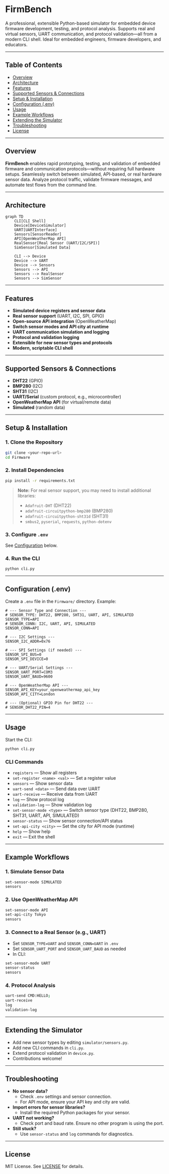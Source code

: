# FirmBench

A professional, extensible Python-based simulator for embedded device firmware development, testing, and protocol analysis. Supports real and virtual sensors, UART communication, and protocol validation—all from a modern CLI shell. Ideal for embedded engineers, firmware developers, and educators.

---

## Table of Contents
- [Overview](#overview)
- [Architecture](#architecture)
- [Features](#features)
- [Supported Sensors & Connections](#supported-sensors--connections)
- [Setup & Installation](#setup--installation)
- [Configuration (.env)](#configuration-env)
- [Usage](#usage)
- [Example Workflows](#example-workflows)
- [Extending the Simulator](#extending-the-simulator)
- [Troubleshooting](#troubleshooting)
- [License](#license)

---

## Overview

**FirmBench** enables rapid prototyping, testing, and validation of embedded firmware and communication protocols—without requiring full hardware setups. Seamlessly switch between simulated, API-based, or real hardware sensor data. Analyze protocol traffic, validate firmware messages, and automate test flows from the command line.

---

## Architecture

```mermaid
graph TD
    CLI[CLI Shell]
    Device[DeviceSimulator]
    UART[UARTInterface]
    Sensors[SensorReader]
    API[OpenWeatherMap API]
    RealSensor[Real Sensor (UART/I2C/SPI)]
    SimSensor[Simulated Data]

    CLI --> Device
    Device --> UART
    Device --> Sensors
    Sensors --> API
    Sensors --> RealSensor
    Sensors --> SimSensor
```

---

## Features
- **Simulated device registers and sensor data**
- **Real sensor support** (UART, I2C, SPI, GPIO)
- **Open-source API integration** (OpenWeatherMap)
- **Switch sensor modes and API city at runtime**
- **UART communication simulation and logging**
- **Protocol and validation logging**
- **Extensible for new sensor types and protocols**
- **Modern, scriptable CLI shell**

---

## Supported Sensors & Connections
- **DHT22** (GPIO)
- **BMP280** (I2C)
- **SHT31** (I2C)
- **UART/Serial** (custom protocol, e.g., microcontroller)
- **OpenWeatherMap API** (for virtual/remote data)
- **Simulated** (random data)

---

## Setup & Installation

### 1. Clone the Repository
```sh
git clone <your-repo-url>
cd Firmware
```

### 2. Install Dependencies
```sh
pip install -r requirements.txt
```

> **Note:** For real sensor support, you may need to install additional libraries:
> - `Adafruit-DHT` (DHT22)
> - `adafruit-circuitpython-bmp280` (BMP280)
> - `adafruit-circuitpython-sht31d` (SHT31)
> - `smbus2`, `pyserial`, `requests`, `python-dotenv`

### 3. Configure `.env`
See [Configuration](#configuration-env) below.

### 4. Run the CLI
```sh
python cli.py
```

---

## Configuration (.env)

Create a `.env` file in the `Firmware/` directory. Example:

```env
# --- Sensor Type and Connection ---
# SENSOR_TYPE: DHT22, BMP280, SHT31, UART, API, SIMULATED
SENSOR_TYPE=API
# SENSOR_CONN: I2C, UART, API, SIMULATED
SENSOR_CONN=API

# --- I2C Settings ---
SENSOR_I2C_ADDR=0x76

# --- SPI Settings (if needed) ---
SENSOR_SPI_BUS=0
SENSOR_SPI_DEVICE=0

# --- UART/Serial Settings ---
SENSOR_UART_PORT=COM3
SENSOR_UART_BAUD=9600

# --- OpenWeatherMap API ---
SENSOR_API_KEY=your_openweathermap_api_key
SENSOR_API_CITY=London

# --- (Optional) GPIO Pin for DHT22 ---
# SENSOR_DHT22_PIN=4
```

---

## Usage

Start the CLI:
```sh
python cli.py
```

### CLI Commands
- `registers` — Show all registers
- `set-register <name> <val>` — Set a register value
- `sensors` — Show sensor data
- `uart-send <data>` — Send data over UART
- `uart-receive` — Receive data from UART
- `log` — Show protocol log
- `validation-log` — Show validation log
- `set-sensor-mode <type>` — Switch sensor type (DHT22, BMP280, SHT31, UART, API, SIMULATED)
- `sensor-status` — Show sensor connection/API status
- `set-api-city <city>` — Set the city for API mode (runtime)
- `help` — Show help
- `exit` — Exit the shell

---

## Example Workflows

### 1. Simulate Sensor Data
```sh
set-sensor-mode SIMULATED
sensors
```

### 2. Use OpenWeatherMap API
```sh
set-sensor-mode API
set-api-city Tokyo
sensors
```

### 3. Connect to a Real Sensor (e.g., UART)
- Set `SENSOR_TYPE=UART` and `SENSOR_CONN=UART` in `.env`
- Set `SENSOR_UART_PORT` and `SENSOR_UART_BAUD` as needed
- In CLI:
```sh
set-sensor-mode UART
sensor-status
sensors
```

### 4. Protocol Analysis
```sh
uart-send CMD:HELLO;
uart-receive
log
validation-log
```

---

## Extending the Simulator
- Add new sensor types by editing `simulator/sensors.py`.
- Add new CLI commands in `cli.py`.
- Extend protocol validation in `device.py`.
- Contributions welcome!

---

## Troubleshooting
- **No sensor data?**
  - Check `.env` settings and sensor connection.
  - For API mode, ensure your API key and city are valid.
- **Import errors for sensor libraries?**
  - Install the required Python packages for your sensor.
- **UART not working?**
  - Check port and baud rate. Ensure no other program is using the port.
- **Still stuck?**
  - Use `sensor-status` and `log` commands for diagnostics.

---

## License

MIT License. See [LICENSE](LICENSE) for details. 